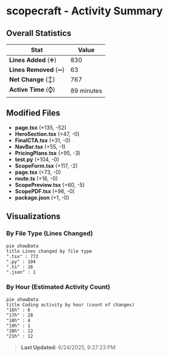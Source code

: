 # scopecraft - Activity Summary 

## Overall Statistics

| Stat                   | Value                                                             |
| ---------------------- | ----------------------------------------------------------------- |
| **Lines Added** (➕)   | 830                                          |
| **Lines Removed** (➖) | 63                                        |
| **Net Change** (↕)    | 767                |
| **Active Time** (⌚)   | 89 minutes |


## Modified Files
- **page.tsx** (+135, -52)
- **HeroSection.tsx** (+47, -0)
- **FinalCTA.tsx** (+31, -0)
- **NavBar.tsx** (+55, -1)
- **PricingPlans.tsx** (+95, -3)
- **test.py** (+104, -0)
- **ScopeForm.tsx** (+117, -2)
- **page.tsx** (+73, -0)
- **route.ts** (+16, -0)
- **ScopePreview.tsx** (+60, -5)
- **ScopePDF.tsx** (+96, -0)
- **package.json** (+1, -0)

## Visualizations

### By File Type (Lines Changed)

```mermaid
pie showData
title Lines changed by file type
".tsx" : 772
".py" : 104
".ts" : 16
".json" : 1
```

### By Hour (Estimated Activity Count)

```mermaid
pie showData
title Coding activity by hour (count of changes)
"16h" : 6
"17h" : 28
"18h" : 4
"19h" : 1
"20h" : 12
"21h" : 12
```


> **Last Updated:** 6/24/2025, 9:27:23 PM